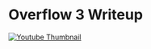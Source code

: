 # Overflow 3 Writeup

[![Youtube Thumbnail](https://img.youtube.com/vi/egTjMki3GQ4/0.jpg)](https://www.youtube.com/watch?v=egTjMki3GQ4)